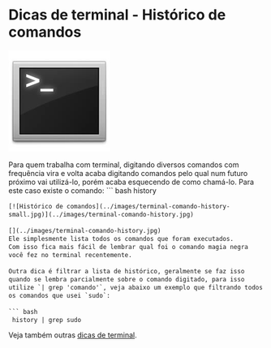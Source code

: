 # Dicas de terminal - Histórico de comandos

![Terminal Console Linux](../images/terminal-console-linux.jpg)

Para quem trabalha com terminal, digitando diversos comandos com frequência vira e volta acaba digitando comandos pelo qual num futuro próximo vai utilizá-lo, porém acaba esquecendo de como chamá-lo.
Para este caso existe o comando: ``` bash
 history
``` 
[![Histórico de comandos](../images/terminal-comando-history-small.jpg)](../images/terminal-comando-history.jpg)

[](../images/terminal-comando-history.jpg)
Ele simplesmente lista todos os comandos que foram executados.
Com isso fica mais fácil de lembrar qual foi o comando magia negra você fez no terminal recentemente.

Outra dica é filtrar a lista de histórico, geralmente se faz isso quando se lembra parcialmente sobre o comando digitado, para isso utilize `| grep 'comando'`, veja abaixo um exemplo que filtrando todos os comandos que usei `sudo`:

``` bash
 history | grep sudo
``` 

Veja também outras [dicas de terminal](../dicas-de-terminal "Dicas de terminal").